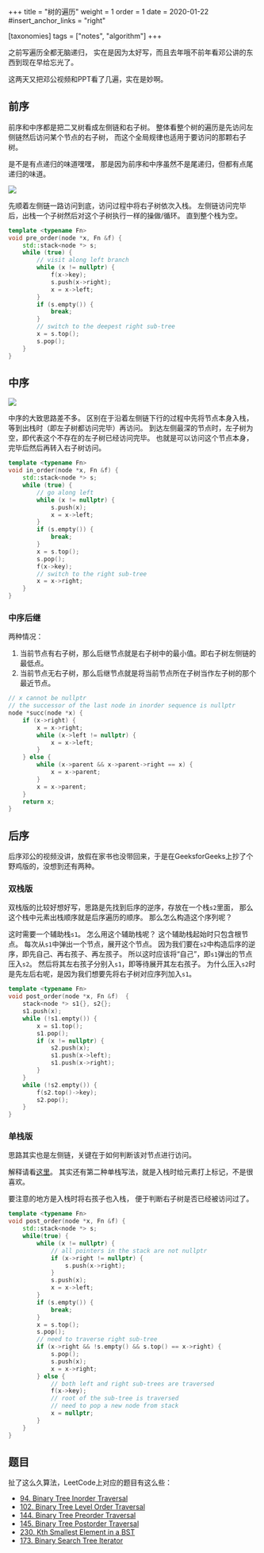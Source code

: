 +++
title = "树的遍历"
weight = 1
order = 1
date = 2020-01-22
#insert_anchor_links = "right"

[taxonomies]
tags = ["notes", "algorithm"]
+++

之前写遍历全都无脑递归，
实在是因为太好写，而且去年哦不前年看邓公讲的东西到现在早给忘光了。

这两天又把邓公视频和PPT看了几遍，实在是妙啊。

## 前序

前序和中序都是把二叉树看成左侧链和右子树。
整体看整个树的遍历是先访问左侧链然后访问某个节点的右子树，
而这个全局规律也适用于要访问的那颗右子树。

是不是有点递归的味道嘿嘿，
那是因为前序和中序虽然不是尾递归，但都有点尾递归的味道。

![](https://raw.githubusercontent.com/vtta/assets/vtta.github.io/PicGo20200122141034.png)

先顺着左侧链一路访问到底，访问过程中将右子树依次入栈。
左侧链访问完毕后，出栈一个子树然后对这个子树执行一样的操做/循环。
直到整个栈为空。

```cpp
template <typename Fn>
void pre_order(node *x, Fn &f) {
    std::stack<node *> s;
    while (true) {
        // visit along left branch
        while (x != nullptr) {
            f(x->key);
            s.push(x->right);
            x = x->left;
        }
        if (s.empty()) {
            break;
        }
        // switch to the deepest right sub-tree
        x = s.top();
        s.pop();
    }
}
```

## 中序

![](https://raw.githubusercontent.com/vtta/assets/vtta.github.io/PicGo20200122141013.png)

中序的大致思路差不多。
区别在于沿着左侧链下行的过程中先将节点本身入栈，等到出栈时（即左子树都访问完毕）再访问。
到达左侧最深的节点时，左子树为空，即代表这个不存在的左子树已经访问完毕。
也就是可以访问这个节点本身，完毕后然后再转入右子树访问。

```cpp
template <typename Fn>
void in_order(node *x, Fn &f) {
    std::stack<node *> s;
    while (true) {
        // go along left
        while (x != nullptr) {
            s.push(x);
            x = x->left;
        }
        if (s.empty()) {
            break;
        }
        x = s.top();
        s.pop();
        f(x->key);
        // switch to the right sub-tree
        x = x->right;
    }
}
```

### 中序后继

两种情况：

1. 当前节点有右子树，那么后继节点就是右子树中的最小值。即右子树左侧链的最低点。
2. 当前节点无右子树，那么后继节点就是将当前节点所在子树当作左子树的那个最近节点。

```cpp
// x cannot be nullptr
// the successor of the last node in inorder sequence is nullptr 
node *succ(node *x) {
    if (x->right) {
        x = x->right;
        while (x->left != nullptr) {
            x = x->left;
        }
    } else {
        while (x->parent && x->parent->right == x) {
            x = x->parent;
        }
        x = x->parent;
    }
    return x;
}
```

## 后序

后序邓公的视频没讲，放假在家书也没带回来，于是在GeeksforGeeks上抄了个野鸡版的，没想到还有两种。

### 双栈版

双栈版的比较好想好写，思路是先找到后序的逆序，存放在一个栈`s2`里面，
那么这个栈中元素出栈顺序就是后序遍历的顺序。
那么怎么构造这个序列呢？

这时需要一个辅助栈`s1`。
怎么用这个辅助栈呢？
这个辅助栈起始时只包含根节点。
每次从`s1`中弹出一个节点，展开这个节点。
因为我们要在`s2`中构造后序的逆序，即先自己、再右孩子、再左孩子。
所以这时应该将“自己”，即`s1`弹出的节点压入`s2`。
然后将其左右孩子分别入`s1`，即等待展开其左右孩子。
为什么压入`s2`时是先左后右呢，是因为我们想要先将右子树对应序列加入`s1`。

```cpp
template <typename Fn>
void post_order(node *x, Fn &f)  {
    stack<node *> s1{}, s2{};
    s1.push(x);
    while (!s1.empty()) {
        x = s1.top();
        s1.pop();
        if (x != nullptr) {
            s2.push(x);
            s1.push(x->left);
            s1.push(x->right);
        }
    }
    while (!s2.empty()) {
        f(s2.top()->key);
        s2.pop();
    }
}
```

### 单栈版

思路其实也是左侧链，关键在于如何判断该对节点进行访问。

解释请看[这里](https://www.geeksforgeeks.org/iterative-postorder-traversal-using-stack/)。
其实还有第二种单栈写法，就是入栈时给元素打上标记，不是很喜欢。

要注意的地方是入栈时将右孩子也入栈，
便于判断右子树是否已经被访问过了。

```cpp
template <typename Fn>
void post_order(node *x, Fn &f) {
    std::stack<node *> s;
    while(true) {
        while (x != nullptr) {
            // all pointers in the stack are not nullptr
            if (x->right != nullptr) {
                s.push(x->right);
            }
            s.push(x);
            x = x->left;
        }
        if (s.empty()) {
            break;
        }
        x = s.top();
        s.pop();
        // need to traverse right sub-tree
        if (x->right && !s.empty() && s.top() == x->right) {
            s.pop();
            s.push(x);
            x = x->right;
        } else {
            // both left and right sub-trees are traversed
            f(x->key);
            // root of the sub-tree is traversed
            // need to pop a new node from stack
            x = nullptr;
        }
    }
}
```

## 题目

扯了这么久算法，LeetCode上对应的题目有这么些：
- [94. Binary Tree Inorder Traversal](https://leetcode.com/problems/binary-tree-inorder-traversal/)
- [102. Binary Tree Level Order Traversal](https://leetcode.com/problems/binary-tree-level-order-traversal/)
- [144. Binary Tree Preorder Traversal](https://leetcode.com/problems/binary-tree-preorder-traversal/)
- [145. Binary Tree Postorder Traversal](https://leetcode.com/problems/binary-tree-postorder-traversal/)
- [230. Kth Smallest Element in a BST](https://leetcode.com/problems/kth-smallest-element-in-a-bst/)
- [173. Binary Search Tree Iterator](https://leetcode.com/problems/binary-search-tree-iterator/)

